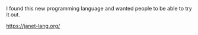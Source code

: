 I found this new programming language and wanted people to be able to try it out.

https://janet-lang.org/
